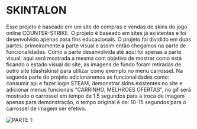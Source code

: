 # SKINTALON
  
  Esse projeto é baseado em um site de compras e vendas de skins do jogo online COUNTER-STRIKE. O projeto é baseado em sites já existentes e foi desenvolvido apenas para fins educacionais.
  O projeto foi dividido em duas partes: primeiramente a parte visual e assim então chegamos na parte de funcionalidades. Como a parte desenvolvida até aqui foi apenas a parte visual, aqui será mostrada 
a mesma com objetivo de mostrar como está ficando o estado visual do site, as imagens de fundo foram retiradas de outro site (dashskins) para utilizar como exemplo no menu carrossel.
  Na segunda parte do projeto adicionaremos as funcionalidades como: consumir api e fazer login STEAM, demonstrar skins existentes no site e adicionar menus funcionais "CARRINHO, MELHROES OFERTAS", no
gif será mostrado o carrossel em tempo de 1.5 segundos para a troca de imagem apenas para demonstração, o tempo original é de: 10-15 segundos para o carrossel de imagem ser efetivo.

![PARTE 1:](https://github.com/lucaszpsilva/SKINTALON-base-project/blob/main/media/parte1.gif)
